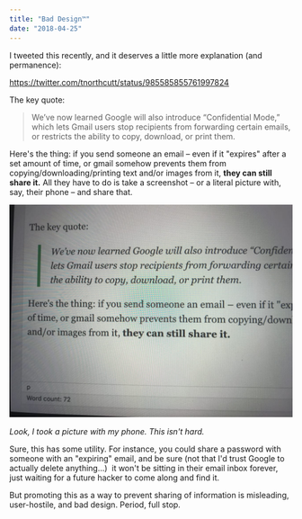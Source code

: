 ```yaml
---
title: "Bad Design™"
date: "2018-04-25"
---
```


I tweeted this recently, and it deserves a little more explanation (and permanence):

https://twitter.com/tnorthcutt/status/985585855761997824

The key quote:

> We’ve now learned Google will also introduce “Confidential Mode,” which lets Gmail users stop recipients from forwarding certain emails, or restricts the ability to copy, download, or print them.

Here's the thing: if you send someone an email – even if it "expires" after a set amount of time, or gmail somehow prevents them from copying/downloading/printing text and/or images from it, **they can still share it.** All they have to do is take a screenshot – or a literal picture with, say, their phone – and share that.

![Picture of this post](./images/screen-pic.jpg)

_Look, I took a picture with my phone. This isn't hard._

Sure, this has some utility. For instance, you could share a password with someone with an "expiring" email, and be sure (not that I'd trust Google to actually delete anything...)  it won't be sitting in their email inbox forever, just waiting for a future hacker to come along and find it.

But promoting this as a way to prevent sharing of information is misleading, user-hostile, and bad design. Period, full stop.
